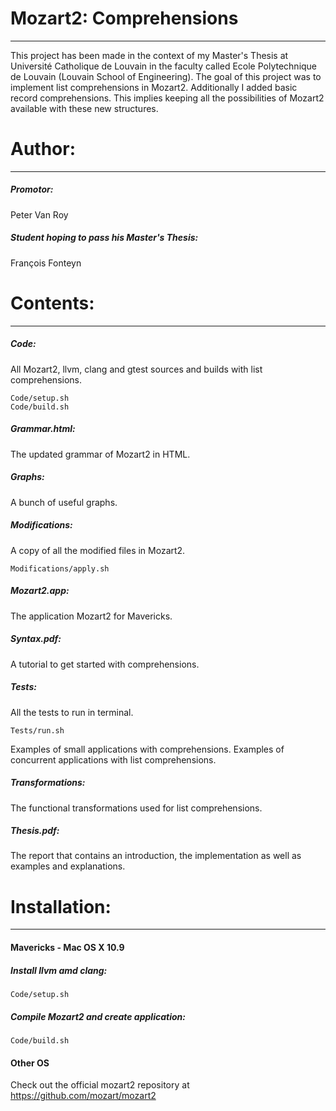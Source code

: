 # Mozart2: Comprehensions
--- 
This project has been made in the context of my Master's Thesis at Université Catholique de Louvain in the faculty called Ecole Polytechnique de Louvain (Louvain School of Engineering).
The goal of this project was to implement list comprehensions in Mozart2. Additionally I added basic record comprehensions. This implies keeping all the possibilities of Mozart2 available with these new structures.

# Author:
---
##### Promotor:
Peter Van Roy
##### Student hoping to pass his Master's Thesis:
François Fonteyn

# Contents:
---
##### Code: 
All Mozart2, llvm, clang and gtest sources and builds with list comprehensions.

    Code/setup.sh
    Code/build.sh
##### Grammar.html: 
The updated grammar of Mozart2 in HTML.
##### Graphs:          
A bunch of useful graphs.
##### Modifications:
A copy of all the modified files in Mozart2.

    Modifications/apply.sh
##### Mozart2.app:
The application Mozart2 for Mavericks.
##### Syntax.pdf:
A tutorial to get started with comprehensions.
##### Tests:           
All the tests to run in terminal.

    Tests/run.sh

Examples of small applications with comprehensions.
Examples of concurrent applications with list comprehensions.
##### Transformations: 
The functional transformations used for list comprehensions.
##### Thesis.pdf:      
The report that contains an introduction, the implementation as well as examples and explanations.

# Installation:
---
#### Mavericks - Mac OS X 10.9
##### Install llvm amd clang:
    Code/setup.sh
##### Compile Mozart2 and create application:
    Code/build.sh
#### Other OS
Check out the official mozart2 repository at https://github.com/mozart/mozart2 

